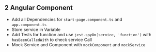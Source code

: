## 2 Angular Component

- Add all Dependencies for `start-page.component.ts` and `app.component.ts`
- Store service in Variable
- Add Tests for function and use `jest.spyOn(service, 'function')` with `hasBeenCalledWith` to check service Call
- Mock Service and Component with `mockComponent` and `mockService`
